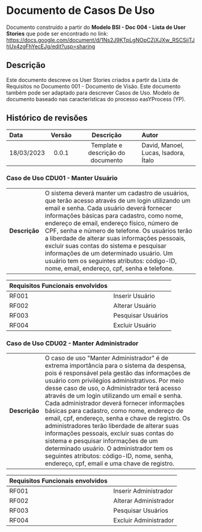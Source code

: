 # Documento de Casos De Uso

Documento construído a partir do **Modelo BSI - Doc 004 - Lista de User Stories** que pode ser encontrado no link: https://docs.google.com/document/d/1Ns2J9KTpLgNOpCZjXJXw_RSCSijTJhUx4zgFhYecEJg/edit?usp=sharing

## Descrição

Este documento descreve os User Stories criados a partir da Lista de Requisitos no Documento 001 - Documento de Visão. Este documento também pode ser adaptado para descrever Casos de Uso. Modelo de documento baseado nas características do processo easYProcess (YP).

## Histórico de revisões

| Data       | Versão  | Descrição                          | Autor                          |
| :--------- | :-----: | :--------------------------------: | :----------------------------- |
| 18/03/2023 | 0.0.1   | Template e descrição do documento  | David, Manoel, Lucas, Isadora, Ítalo |

### Caso de Uso CDU01 - Manter Usuário

|               |                                                                |
| ------------- | :------------------------------------------------------------- |
| **Descrição** | O sistema deverá manter um cadastro de usuários, que terão acesso através de um login utilizando um email e senha. Cada usuário deverá fornecer informações básicas para cadastro, como nome, endereço de email, endereço físico, número de CPF, senha e número de telefone. Os usuários terão a liberdade de alterar suas informações pessoais, excluir suas contas do sistema e pesquisar informações de um determinado usuário. Um usuário tem os seguintes atributos: código-ID, nome, email, endereço, cpf, senha e telefone. |

| **Requisitos Funcionais envolvidos** |                                                    |
| ------------- | :------------------------------------------------------------- |
| RF001          | Inserir Usuário |
| RF002          | Alterar Usuário  |
| RF003          | Pesquisar Usuários        |
| RF004          | Excluir Usuário |

### Caso de Uso CDU02 - Manter Administrador

|               |                                                                |
| ------------- | :------------------------------------------------------------- |
| **Descrição** | O caso de uso "Manter Administrador" é de extrema importância para o sistema da despensa, pois é responsável pela gestão das informações de usuário com privilégios administrativos. Por meio desse caso de uso, o Administrador terá acesso através de um login utilizando um email e senha. Cada administrador deverá fornecer informações básicas para cadastro, como nome, endereço de email, cpf, endereço, senha e chave de registro. Os administradores terão liberdade de alterar suas informações pessoais, excluir suas contas do sistema e pesquisar informações de um determinado usuário. O administrador tem os seguintes atributos: código-ID, nome, senha, endereço, cpf, email e uma chave de registro. |

| **Requisitos Funcionais envolvidos** |                                                    |
| ------------- | :------------------------------------------------------------- |
| RF001          | Inserir Administrador |
| RF002          | Alterar Administrador  |
| RF003          | Pesquisar Usuários        |
| RF004          | Excluir Administrador |